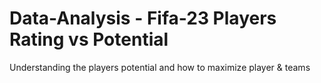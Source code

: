 # Data-Analysis - Fifa-23 Players Rating vs Potential
Understanding the players potential and how to maximize player &amp; teams
